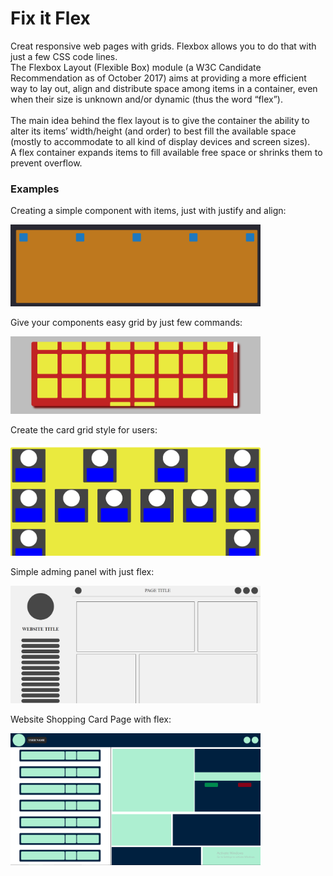 # Fix it Flex

<p>
  Creat responsive web pages with grids. Flexbox allows you to do that with just a few CSS code lines.<br />
  The Flexbox Layout (Flexible Box) module (a W3C Candidate Recommendation as of October 2017) aims at providing a more efficient way to lay out, align and distribute space among items      in a container, even when their size is unknown and/or dynamic (thus the word “flex”).<br /><br />
  The main idea behind the flex layout is to give the container the ability to alter its items’ width/height (and order) to best fill the available space (mostly to accommodate to all kind of display devices and screen sizes).<br />
  A flex container expands items to fill available free space or shrinks them to prevent overflow.
</p>

### Examples
<p>
    <p> Creating a simple component with items, just with justify and align:</p>
    <img src="Demo/Simple.png" width=400 /> <br />
    <p> Give your components easy grid by just few commands:</p>
    <img src="Demo/Grid.png" width=400 /><br />
    <p> Create the card grid style for users:</p>
    <img src="Demo/Cards.png" width=400 /><br />
    <p> Simple adming panel with just flex:</p>
    <img src="Demo/Admin.png" width=400 /><br />
    <p> Website Shopping Card Page with flex:</p>
    <img src="Demo/ShoppingCard.png" width=400 /><br/>
</p>
